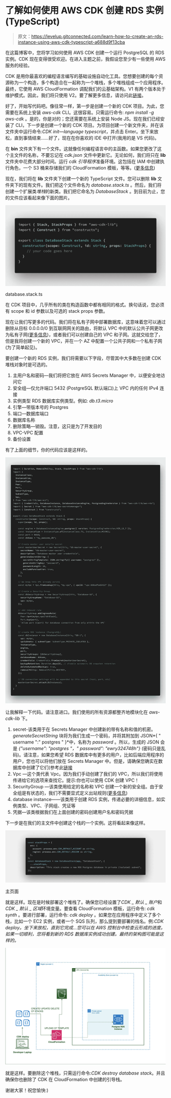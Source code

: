 # 了解如何使用 AWS CDK 创建 RDS 实例(TypeScript)

> 原文：<https://levelup.gitconnected.com/learn-how-to-create-an-rds-instance-using-aws-cdk-typescript-a688d9f13cba>

在这篇博客中，您将学习如何使用 AWS CDK 创建一个运行 PostgreSQL 的 RDS 实例。CDK 现在变得很受欢迎。在进入主题之前，我假设您至少有一些使用 AWS 服务的经验。

CDK 是用你最喜欢的编程语言编写的基础设施自动化工具。您想要创建的每个资源称为一个构造，多个构造合在一起称为一个堆栈，多个堆栈组成一个应用程序。最终，它使用 AWS CloudFormation 调配我们的云基础架构。V1 有两个版本处于维护模式。因此，我们将只使用 V2。要了解更多信息，请访问此[链接](https://docs.aws.amazon.com/cdk/index.html)。

好了，开始写代码吧。像往常一样，第一步是创建一个新的 CDK 项目。为此，您需要在系统上安装 *aws-cdk* CLI。这很容易。只需运行命令: *npm install -g aws-cdk* 。是的，你是对的；您还需要在系统上安装 Node JS。现在我们已经安装了 CLI，下一步是创建一个新的 CDK 项目。为项目创建一个新文件夹，并在该文件夹中运行命令:*CDK init—language typescript*，并点击 Enter。坐下来放松，直到事情结束……好了，现在在你喜欢的 IDE 中打开(我用的是 VS 代码)。

在 **bin** 文件夹下有一个文件。这就像任何编程语言中的主函数。如果您更改了这个主文件的名称，不要忘记在 *cdk.json* 文件中更新它。无论如何，我们将只在 **lib** 文件夹中花费大部分时间。运行 *cdk 引导程序*准备环境。这包括在 IAM 中创建执行角色，一个 S3 桶来存储我们的 CloudFormation 模板，等等。([更多信息](https://docs.aws.amazon.com/cdk/v2/guide/bootstrapping.html))

现在，我们将在 **lib** 文件夹下创建一个新的 TypeScript 文件。您可以删除 **lib** 文件夹下的现有文件。我们把这个文件命名为 *database.stack.ts* 。然后，我们将创建一个扩展类*堆栈*的新类。我们把它命名为 *DatabaseStack* 。到目前为止，您的文件应该看起来像下面的图片。

![](img/5e3314ef6af0bfb8c8a2c4e1195953a1.png)

database.stack.ts

在 CDK 项目中，几乎所有的类在构造函数中都有相同的格式。换句话说，您必须有 scope 和 id 参数以及可选的 stack props 参数。

现在让我们写更多的代码。我们将在私有子网中部署数据库，这意味着您可以通过删除从目标 0.0.0.0/0 到互联网网关的路由，将默认 VPC 中的默认公共子网更改为私有子网([更多信息](https://docs.aws.amazon.com/vpc/latest/userguide/default-vpc.html))，或者我们可以创建自己的 VPC 和子网。这就交给您了，但是我将创建一个新的 VPC，并在一个 AZ 中配置一个公共子网和一个私有子网(为了简单起见)。

要创建一个新的 RDS 实例，我们将需要以下字段，尽管其中大多数在创建 CDK 堆栈对象时是可选的。

1.  主用户名和密码—我们将把它放在 AWS Secrets Manager 中，以便安全地访问它
2.  安全组—仅允许端口 5432 (PostgreSQL 默认端口)上 VPC 内的任何 IPv4 连接
3.  实例类型 RDS 数据库实例类型。例如: *db.t3.micro*
4.  引擎—带版本号的 Postgres
5.  端口—数据库端口
6.  数据库名称
7.  删除策略—销毁。注意，这只是为了开发目的
8.  VPC-VPC 配置
9.  备份设置

有了上面的细节，你的代码应该是这样的。

![](img/d5376c55de5f796de29b20125325195e.png)

让我解释一下代码。请注意进口。我们使用的所有资源都整齐地模块化在 *aws-cdk-lib* 下。

1.  secret-该类用于在 Secrets Manager 中创建新的带有名称和值的机密。 *generateSecretString* 块将为我们生成一个密码，并将其附加到 JSON*{ " username ":" postgres " }*中，名称为 *password* 。所以，生成的 JSON 会是 *{"username": "postgres "，" password": "ewry324748h"}* (密码只是乱码)。请注意，如果您希望 RDS 数据库中有更多的用户，比如后端应用程序的用户，您也可以将他们放在 Secrets Manager 中。但是，请确保您确实在数据库中创建了它们(参考此[链接](https://www.postgresql.org/docs/13/sql-createuser.html)
2.  Vpc —这个类代表 Vpc。因为我们手动创建了我们的 VPC，所以我们将使用传递给它的选项来查找它。提示:你也可以使用 CDK 创建 VPC！
3.  SecurityGroup —该类使用给定的名称和 VPC 创建一个新的安全组。由于安全组是有状态的，我们不需要显式定义出站规则([更多信息](https://docs.aws.amazon.com/AWSEC2/latest/UserGuide/security-group-rules.html))
4.  database instance——该类用于创建 RDS 实例，传递必要的详细信息，如实例类型、VPC、子网组、凭证等
5.  凭据—该类根据我们在上面创建的密码创建用户名和密码凭据

下一步是在我们的主文件中创建这个栈的一个实例。这将看起来像这样。

![](img/fc6c8f3cef7a0e07ec1dadc41bc21a91.png)

主页面

就是这样。现在是时候部署这个堆栈了。确保您已经设置了*CDK _ 默认 _ 账户*和*CDK _ 默认 _ 区域*环境变量。要查看 CloudFormation 模板，运行命令: *cdk synth* 。要进行部署，运行命令: *cdk deploy* 。如果您在应用程序中定义了多个栈，比如一个 EC2 实例，或者一个 SQS 队列，那么提到要部署的栈名。例:*CDK deploy<STACK _ NAME>。坐下来放松，直到它完成…您可以在 AWS 控制台中检查云形成的进度。如果一切顺利，您将看到新的 RDS 数据库实例成功创建。最终的架构图可能是这样的。*

![](img/b293b5dd4e7a77e7d9773d6c659d2fcc.png)

就是这样。要删除这个堆栈，只需运行命令:*CDK destroy database stack*。并且确保你也删除了 CDK 在 CloudFormation 中创建的引导栈。

谢谢大家！祝您愉快:)